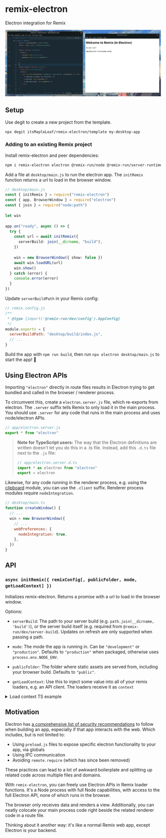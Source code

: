 # remix-electron

Electron integration for Remix

![demo screenshot](./screenshot.png)

## Setup

Use degit to create a new project from the template.

```sh
npx degit itsMapleLeaf/remix-electron/template my-desktop-app
```

### Adding to an existing Remix project

Install remix-electron and peer dependencies:

```bash
npm i remix-electron electron @remix-run/node @remix-run/server-runtime react react-dom
```

Add a file at `desktop/main.js` to run the electron app. The `initRemix` function returns a url to load in the browser window.

```ts
// desktop/main.js
const { initRemix } = require("remix-electron")
const { app, BrowserWindow } = require("electron")
const { join } = require("node:path")

let win

app.on("ready", async () => {
  try {
    const url = await initRemix({
      serverBuild: join(__dirname, "build"),
    })

    win = new BrowserWindow({ show: false })
    await win.loadURL(url)
    win.show()
  } catch (error) {
    console.error(error)
  }
})
```

Update `serverBuildPath` in your Remix config:

```js
// remix.config.js
/**
 * @type {import('@remix-run/dev/config').AppConfig}
 */
module.exports = {
  serverBuildPath: "desktop/build/index.js",
  // ...
}
```

Build the app with `npm run build`, then run `npx electron desktop/main.js` to start the app! 🚀

## Using Electron APIs

Importing `"electron"` directly in route files results in Electron trying to get bundled and called in the browser / renderer process.

To circumvent this, create a `electron.server.js` file, which re-exports from electron. The `.server` suffix tells Remix to only load it in the main process. You should use `.server` for any code that runs in the main process and uses node/electron APIs.

```js
// app/electron.server.js
export * from "electron"
```

> **Note for TypeScript users:** The way that the Electron definitions are written doesn't let you do this in a .ts file. Instead, add this `.d.ts` file next to the `.js` file:
>
> ```ts
> // app/electron.server.d.ts
> import * as electron from "electron"
> export = electron
> ```

Likewise, for any code running in the renderer process, e.g. using the [clipboard](https://www.electronjs.org/docs/latest/api/clipboard) module, you can use the `.client` suffix. Renderer process modules require `nodeIntegration`.

```js
// desktop/main.ts
function createWindow() {
  // ...
  win = new BrowserWindow({
    // ...
    webPreferences: {
      nodeIntegration: true,
    },
  })
}
```

## API

### `async initRemix({ remixConfig[, publicFolder, mode, getLoadContext] })`

Initializes remix-electron. Returns a promise with a url to load in the browser window.

Options:

- `serverBuild`: The path to your server build (e.g. `path.join(__dirname, 'build')`), or the server build itself (e.g. required from `@remix-run/dev/server-build`). Updates on refresh are only supported when passing a path.

- `mode`: The mode the app is running in. Can be `"development"` or `"production"`. Defaults to `"production"` when packaged, otherwise uses `process.env.NODE_ENV`.

- `publicFolder`: The folder where static assets are served from, including your browser build. Defaults to `"public"`.

- `getLoadContext`: Use this to inject some value into all of your remix loaders, e.g. an API client. The loaders receive it as `context`

<details>
<summary>Load context TS example</summary>

**app/context.ts**

```ts
import type * as remix from "@remix-run/server-runtime"

// your context type
export type LoadContext = {
  secret: string
}

// a custom data function args type to use for loaders/actions
export type DataFunctionArgs = Omit<remix.DataFunctionArgs, "context"> & {
  context: LoadContext
}
```

**desktop/main.js**

```ts
const url = await initRemix({
  // ...

  /** @type {import("~/context").LoadContext} */
  getLoadContext: () => ({
    secret: "123",
  }),
})
```

In a route file:

```ts
import type { DataFunctionArgs, LoadContext } from "~/context"

export async function loader({ context }: DataFunctionArgs) {
  // do something with context
}
```

</details>

## Motivation

Electron has [a comprehensive list of security recommendations](https://www.electronjs.org/docs/latest/tutorial/security) to follow when building an app, especially if that app interacts with the web. Which includes, but is not limited to:

- Using `preload.js` files to expose specific electron functionality to your app, via globals
- Using IPC communication
- Avoiding `remote.require` (which has since been removed)

These practices can lead to a lot of awkward boilerplate and splitting up related code across multiple files and domains.

With `remix-electron`, you can freely use Electron APIs in Remix loader functions. It's a Node process with full Node capabilities, with access to the full Electron API, none of which runs in the browser.

The browser only receives data and renders a view. Additionally, you can neatly colocate your main process code right beside the related renderer code in a route file.

Thinking about it another way: it's like a normal Remix web app, except Electron is your backend.
